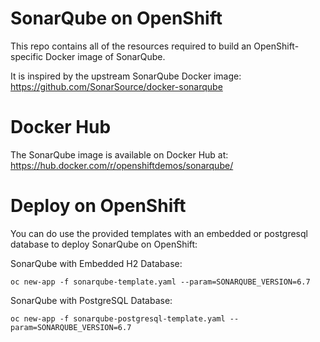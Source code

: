 # SonarQube on OpenShift
This repo contains all of the resources required to build an OpenShift-specific
Docker image of SonarQube.

It is inspired by the upstream SonarQube Docker image:
https://github.com/SonarSource/docker-sonarqube

# Docker Hub

The SonarQube image is available on Docker Hub at: https://hub.docker.com/r/openshiftdemos/sonarqube/

# Deploy on OpenShift
You can do use the provided templates with an embedded or postgresql database to deploy SonarQube on 
OpenShift:

SonarQube with Embedded H2 Database:

    oc new-app -f sonarqube-template.yaml --param=SONARQUBE_VERSION=6.7

SonarQube with PostgreSQL Database:

    oc new-app -f sonarqube-postgresql-template.yaml --param=SONARQUBE_VERSION=6.7
